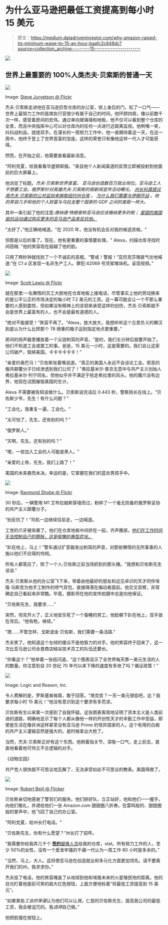 # 为什么亚马逊把最低工资提高到每小时 15 美元

> 原文：<https://medium.datadriveninvestor.com/why-amazon-raised-its-minimum-wage-to-15-an-hour-baafc2c648dc?source=collection_archive---------15----------------------->

[![](img/b03127ca6e65595be388d760b57f8671.png)](http://www.track.datadriveninvestor.com/181206BRed)

## 世界上最重要的 100%人类杰夫·贝索斯的普通一天

![](img/2a63002a4e039595ef64d049001be978.png)

Image: [Steve Jurvetson @ Flickr](https://www.flickr.com/photos/jurvetson/5129303018)

杰夫·贝索斯走进他在亚马逊巨型仓库的办公室，锁上身后的门，松了一口气——世界上最努力工作的首席执行官很少有属于自己的时间。他环顾四周，像以前数千次一样，感受着房间的宏伟。通过单向玻璃墙和地板，他不仅可以看到整个仓库的全景，而且中央指挥中心可以对仓库内的任何一点进行近距离监视。他咧嘴一笑，抖抖战利品，搓搓双手。在漫长的一周努力工作中，他一直期待着这一天，在这一周中，他终于登上了世界首富的宝座。这样的荣誉只有像他这样一代人才可能获得。

然而，在开始之前，他需要查看最新消息。

"阿利克夏，给我看看华盛顿邮报。"来自他个人新闻渠道的反馈立即被投射到他面前的巨大屏幕上。

他浏览了标题。*杰夫·贝索斯世界首富。* *亚马逊创造数百万就业岗位。亚马逊工人不想要工会。俄罗斯针对英雄杰夫·贝索斯的假新闻宣传活动曝光。* [*州长科莫提议用杰夫·贝索斯的公共监狱来换取纽约州仓库*](https://nypost.com/2018/11/15/cuomo-calls-amazon-deal-a-home-run-while-defending-massive-tax-breaks/) *。* [*为什么我们需要与伊朗开战*](https://www.washingtonpost.com/opinions/war-with-iran-is-probably-our-best-option/2015/03/13/fb112eb0-c725-11e4-a199-6cb5e63819d2_story.html) *。他的笑容几乎和他的个人财富与乌拉圭整个国家的 GDP 之间的差距一样大。*

其中一条引起了他的注意:*唐纳德·特朗普称亚马逊应该缴纳更多的税；* [*爱国的美国抵抗运动通过购买更多的亚马逊产品来反抗他。*](https://www.theguardian.com/commentisfree/2018/apr/07/amazon-donald-trump-america-jeff-bezos)

“太好了，”他正确地喊道。"在 2020 年，他没有机会反对我的候选资格。"

但那是以后的事了。现在，他有更重要的事情要处理。" Alexa，扫描仓库寻找时间窃贼. "他的笑容现在超越了他的脸。

只用了两秒钟就找到了一个不诚实的恶棍。“警戒！警报！”亚历克莎理直气壮地喊道:“在 C1 a 区发现一名非生产工人。罪犯:42069 号货架堆垛机。呈现视频。”

![](img/148b3d1a25b29de8b8300a3b28cf0739.png)

Image: [Scott Lewis @ Flickr](https://www.flickr.com/photos/99781513@N04/16278498935)

就在那里:一名懒惰的员工大胆地在仓库地板上接电话，尽管事实上他的劳动换来的是公平公正的市场决定的每小时 7.2 美元的工资。这一幕可能会让一个不那么重要的人感到震惊，但如果没有精神上的坚韧来承受这样的创伤，杰夫·贝索斯就不会是世界上最富有的人，也不会是最有道德的人。

“绝对不能接受！”笑容不再了。“Alexa，放大放大，我想听听这个忘恩负义的懒汉到底认为什么比把那个 78 磅重的箱子运到指定地点更重要。”

房间的扬声器里播放着一个尖锐刺耳的声音。“是的，我们五分钟后就要开始了。他们不知道工会或罢工的事。爸爸，15 美元一小时，这是需要的。我们会让这家公司破产，毁掉美国。卡卡卡卡卡卡！”

“亲爱的奥巴马！”贝佐斯张着嘴说道。“真正的美国人永远不会谈论工会。邪恶的俄共颠覆分子已经渗透到我们公司了！”弗拉基米尔·普京无意中与共产主义创始人弗拉基米尔·列宁同名，但他似乎并不满足于抢走希拉里的风头。他的魔爪没有边界，他现在试图摧毁美国的生计。

Alexa 不需要被告知该做什么。贝索斯说完话后 0.443 秒，警察局长在线上。“贝佐斯少爷，先生！有什么问题？”

"工会化，我重复一遍，工会化。"

“太可怕了，先生。还有别的吗？”

“俄罗斯人。”

“天啊，先生。还有别的吗？”

"嗯，一些加入工会的人可能是黑人。"

“亲爱的上帝，先生。我们上路了！”

美国的未来悬而未决。幸运的是，它掌握在我们的蓝衣男孩手中。

![](img/b4332afd1356a4ebee6325447aab18d8.png)

Image: [Raymond Shobe @ Flickr](https://www.flickr.com/photos/bossco/411697094/in/photolist-772mhm-4DPvtS-6SiopY-6A13Gk-iiBeaA-76KdG4-6ReP9N-H8BTr-76KfLX-76P9Ms-76Ked6-Co4cL-4scEX1-76P9fm-5VkGq3-7zhYRy-58Ucav-6NapDa-271V6iQ-pePTit-5YWRL4-a2EBNA-7Z88oL-7Hr7P8-atSepa-2uwegX-eba5p7-7h7s4P-2uADhh-2uwbEc-2uAFgs-5ZqLu4-52a8zn-5jSCU9)

30 秒后，一辆警用 M1 艾布拉姆斯穿墙而过，粉碎了一个毫无防备的俄罗斯妥协的共产主义颠覆分子。

“别反抗了！”司机一边继续往前走，一边喊道。

工党的爪牙被突袭了。他们在仓库地板中间挤在一起，齐声撒尿。[他们在工作时间无法控制自己的膀胱，这是偷懒的典型症状。](https://nypost.com/2018/04/16/amazon-warehouse-workers-pee-into-bottles-to-avoid-wasting-time-undercover-investigator/)

“趴在地上，马上！”警车通过扩音器发出刺耳的声音，对那些懒惰的无所事事的人施以他们不应得的怜悯。

所有人都答应了，除了一个人:贝佐斯之前当场抓到的那头猪。"我想和贝佐斯先生谈谈."

杰夫·贝索斯从他的办公室飞下来，带着由他最好的朋友和远见卓识的天才同伴埃隆·马斯克为他手工制作的喷气背包，直接降落在煽动者面前。他交叉双臂，非常确定自己看起来非常酷。毕竟，摄影师在他的宣传拍摄中总是向他保证。

“贝佐斯先生，我要求……”

突然，坦克开火了，正义地安乐死了一个昏睡的劳工，他脸朝下趴在地上，双手放在背后。“他有枪。继续。”

"嗯……不管怎样，戈斯波金·贝佐斯，我们需要一条活路."

杰夫笑了。他知道这个左倾的傻瓜不是他智力的对手。他的笑容终于回来了，这一次比亚马逊公司全食商店硅谷技术员工的队伍还要长。

“你看这个？”他举着一张纸问道。“这个图表显示了全世界每天靠一美元生活的人的数量。你注意到自 20 世纪 70 年代以来下降的速度有多快了吗？循证政策！”

![](img/89c091fdd7606ac0442e8fab57171c4b.png)

Image: Logic and Reason, Inc.

令人费解的是，罗斯基耸耸肩，敢于回答。“塔克哲？一天一美元很低吧，达？我要求每小时 15 美元！”他没有意识到这个要求有多荒谬。

贝佐斯有生以来第一次感到了自我怀疑。这张图表客观地证明了资本主义是人类前进的道路，明确地显示了每个人都从像他一样的开创性天才的辛勤工作中受益，即使是生活在像非洲这样甚至没有亚马逊 Prime 的怪异国家的人。这个有用的白痴的共产主义灌输显然是强大的。是时候拿出大枪了。

当然，杰夫·贝索斯正好有这个东西。他掰着指关节，深吸一口气，走上前去，直直地看着他可怜又不合逻辑的对手。

《动物庄园》

共产党人很快就不可思议地瓦解了，无法承受如此不可思议的教条。美国得救了。

![](img/90d7270b712c69982f9844e504c4a300.png)

Image: [Robert Bejil @ Flicker](https://www.flickr.com/photos/robnas/5906972709/in/photolist-9ZYMc4-qJNzFa-dpfrw1-6xNNrq-eMtwmW-bmF2it-f2YkFS-aqZNUB-8wf6X4-omTKvr-35bXu9-cBNvnY-qWqZjJ-aBndeR-89eTiB-6r6xSo-6r6y9N-9NjQGr-7MKiUc-9mzv3R-9sCH9W-7UaPMk-ctjFa1-9NzGHk-mWH6fB-6TzFcT-fnkcqs-bSBjVv-nVrWUy-c7Ta7S-9z5spv-9z8PnN-cpGa4A-5c3GEu-2aasUbc-ocgVCL-9ZxVtG-fyU3ro-8SviW3-dapurN-jpmQKQ-jppxQt-gKC1qJ-amhJd6-6HiiGG-daptaH-7djLv-35eM9B-izMHXN-2aeYrPJ)

贝佐斯亲切地感谢了警官们的服务。他们排好队，立正站好，他和他们一一握手，向他们敬礼，并递给他们一张 Amazon.com 甜甜圈八折券。在雷鸣般的、甜甜圈般的掌声中，他飞回了自己的办公室。

"阿利克夏，给州长打电话。"

“贝佐斯先生，你有什么愿望？”州长打了招呼。

“我需要你给我弄几千个 [**签约**替换人员](https://www.bloomberg.com/news/features/2018-11-01/amazon-flex-workers-are-left-out-of-minimum-pay-raises)给我的仓库，stat。所有努力工作的人，至少 50%的女性，没有一个爱发牢骚的千禧一代认为一周工作 80 小时是多余的。”

“当然，马上，大人。这将使亚马逊在创造就业和多元化方面更加领先。请不要离开我们的州，我求求你。”

杰夫挂了电话，他的笑容掩盖了从地球到他和埃隆未来的火星殖民地的距离。他的目光盯着他面前可笑的超大红色按钮，上面方便地标着“将最低工资提高到 15 美元”。

“如果某些*工会的笨蛋*认为他们可以让*我*，仁慈的贝佐斯先生，提高我公司的最低工资，我会被诅咒的。我*选择*自己做。”

他把脸撞在按钮上。